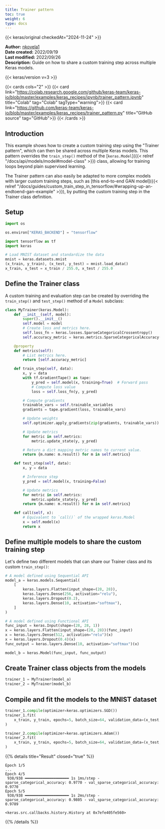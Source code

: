 ```yaml
---
title: Trainer pattern
toc: true
weight: 6
type: docs
---
```


{{< keras/original checkedAt="2024-11-24" >}}

**Author:** [nkovela1](https://nkovela1.github.io/)  
**Date created:** 2022/09/19  
**Last modified:** 2022/09/26  
**Description:** Guide on how to share a custom training step across multiple Keras models.

{{< keras/version v=3 >}}

{{< cards cols="2" >}}
{{< card link="https://colab.research.google.com/github/keras-team/keras-io/blob/master/examples/keras_recipes/ipynb/trainer_pattern.ipynb" title="Colab" tag="Colab" tagType="warning">}}
{{< card link="https://github.com/keras-team/keras-io/blob/master/examples/keras_recipes/trainer_pattern.py" title="GitHub source" tag="GitHub">}}
{{< /cards >}}

## Introduction

This example shows how to create a custom training step using the "Trainer pattern", which can then be shared across multiple Keras models. This pattern overrides the `train_step()` method of the [`keras.Model`]({{< relref "/docs/api/models/model#model-class" >}}) class, allowing for training loops beyond plain supervised learning.

The Trainer pattern can also easily be adapted to more complex models with larger custom training steps, such as [this end-to-end GAN model]({{< relref "/docs/guides/custom_train_step_in_tensorflow/#wrapping-up-an-endtoend-gan-example" >}}), by putting the custom training step in the Trainer class definition.

## Setup

```python
import os

os.environ["KERAS_BACKEND"] = "tensorflow"

import tensorflow as tf
import keras

# Load MNIST dataset and standardize the data
mnist = keras.datasets.mnist
(x_train, y_train), (x_test, y_test) = mnist.load_data()
x_train, x_test = x_train / 255.0, x_test / 255.0
```

## Define the Trainer class

A custom training and evaluation step can be created by overriding the `train_step()` and `test_step()` method of a `Model` subclass:

```python
class MyTrainer(keras.Model):
    def __init__(self, model):
        super().__init__()
        self.model = model
        # Create loss and metrics here.
        self.loss_fn = keras.losses.SparseCategoricalCrossentropy()
        self.accuracy_metric = keras.metrics.SparseCategoricalAccuracy()

    @property
    def metrics(self):
        # List metrics here.
        return [self.accuracy_metric]

    def train_step(self, data):
        x, y = data
        with tf.GradientTape() as tape:
            y_pred = self.model(x, training=True)  # Forward pass
            # Compute loss value
            loss = self.loss_fn(y, y_pred)

        # Compute gradients
        trainable_vars = self.trainable_variables
        gradients = tape.gradient(loss, trainable_vars)

        # Update weights
        self.optimizer.apply_gradients(zip(gradients, trainable_vars))

        # Update metrics
        for metric in self.metrics:
            metric.update_state(y, y_pred)

        # Return a dict mapping metric names to current value.
        return {m.name: m.result() for m in self.metrics}

    def test_step(self, data):
        x, y = data

        # Inference step
        y_pred = self.model(x, training=False)

        # Update metrics
        for metric in self.metrics:
            metric.update_state(y, y_pred)
        return {m.name: m.result() for m in self.metrics}

    def call(self, x):
        # Equivalent to `call()` of the wrapped keras.Model
        x = self.model(x)
        return x
```

## Define multiple models to share the custom training step

Let's define two different models that can share our Trainer class and its custom `train_step()`:

```python
# A model defined using Sequential API
model_a = keras.models.Sequential(
    [
        keras.layers.Flatten(input_shape=(28, 28)),
        keras.layers.Dense(256, activation="relu"),
        keras.layers.Dropout(0.2),
        keras.layers.Dense(10, activation="softmax"),
    ]
)

# A model defined using Functional API
func_input = keras.Input(shape=(28, 28, 1))
x = keras.layers.Flatten(input_shape=(28, 28))(func_input)
x = keras.layers.Dense(512, activation="relu")(x)
x = keras.layers.Dropout(0.4)(x)
func_output = keras.layers.Dense(10, activation="softmax")(x)

model_b = keras.Model(func_input, func_output)
```

## Create Trainer class objects from the models

```python
trainer_1 = MyTrainer(model_a)
trainer_2 = MyTrainer(model_b)
```

## Compile and fit the models to the MNIST dataset

```python
trainer_1.compile(optimizer=keras.optimizers.SGD())
trainer_1.fit(
    x_train, y_train, epochs=5, batch_size=64, validation_data=(x_test, y_test)
)

trainer_2.compile(optimizer=keras.optimizers.Adam())
trainer_2.fit(
    x_train, y_train, epochs=5, batch_size=64, validation_data=(x_test, y_test)
)
```

{{% details title="Result" closed="true" %}}

```plain
Epoch 1/5
...
Epoch 4/5
 938/938 ━━━━━━━━━━━━━━━━━━━━ 1s 1ms/step - sparse_categorical_accuracy: 0.9770 - val_sparse_categorical_accuracy: 0.9770
Epoch 5/5
 938/938 ━━━━━━━━━━━━━━━━━━━━ 1s 2ms/step - sparse_categorical_accuracy: 0.9805 - val_sparse_categorical_accuracy: 0.9789

<keras.src.callbacks.history.History at 0x7efe405fe560>
```

{{% /details %}}
